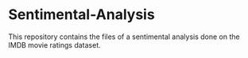 # Sentimental-Analysis
This repository contains the files of a sentimental analysis done on the IMDB movie ratings dataset.
